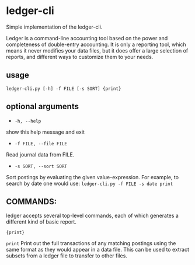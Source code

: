 # ledger-cli

Simple implementation of the ledger-cli.

Ledger is a command-line accounting tool based on the power and completeness of double-entry accounting. It is only a reporting tool, which means it never modifies your data files, but it does offer a large selection of reports, and different ways to customize them to your needs.

## usage

```
ledger-cli.py [-h] -f FILE [-s SORT] {print}
```

## optional arguments

+ ```-h, --help```           

show this help message and exit

+ ```-f FILE, --file FILE```  

Read journal data from FILE.

+ ```-s SORT, --sort SORT``` 

Sort postings by evaluating the given value-expression. For example, to search by date one would use: ```ledger-cli.py -f FILE -s date print```

## COMMANDS:

ledger accepts several top-level commands, each of which generates a different kind of basic report.

```{print}``` 

```print``` Print out the full transactions of any matching postings using the same format as they would appear in a data file. This can be used to extract subsets from a ledger file to transfer to other files.